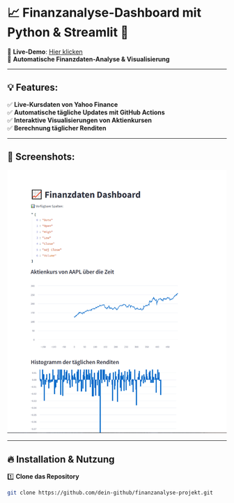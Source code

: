 # 📈 Finanzanalyse-Dashboard mit Python & Streamlit 🚀

🔹 **Live-Demo**: [Hier klicken](https://dein-streamlit-link.streamlit.app)  
🔹 **Automatische Finanzdaten-Analyse & Visualisierung**  

---

## 💡 Features:
✅ **Live-Kursdaten von Yahoo Finance**  
✅ **Automatische tägliche Updates mit GitHub Actions**  
✅ **Interaktive Visualisierungen von Aktienkursen**  
✅ **Berechnung täglicher Renditen**  

---

## 📸 Screenshots:
![alt text](image.png)

---

## 🔥 Installation & Nutzung
1️⃣ **Clone das Repository**  
```bash
git clone https://github.com/dein-github/finanzanalyse-projekt.git
